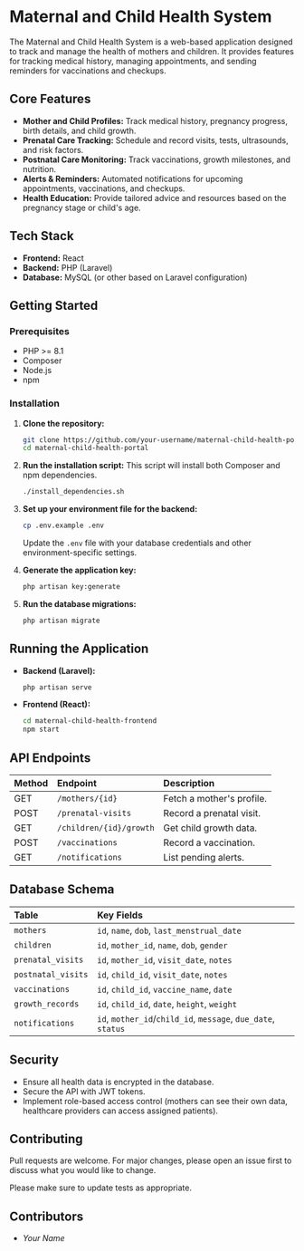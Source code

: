 # Maternal and Child Health System

The Maternal and Child Health System is a web-based application designed to track and manage the health of mothers and children. It provides features for tracking medical history, managing appointments, and sending reminders for vaccinations and checkups.

## Core Features

- **Mother and Child Profiles:** Track medical history, pregnancy progress, birth details, and child growth.
- **Prenatal Care Tracking:** Schedule and record visits, tests, ultrasounds, and risk factors.
- **Postnatal Care Monitoring:** Track vaccinations, growth milestones, and nutrition.
- **Alerts & Reminders:** Automated notifications for upcoming appointments, vaccinations, and checkups.
- **Health Education:** Provide tailored advice and resources based on the pregnancy stage or child's age.

## Tech Stack

- **Frontend:** React
- **Backend:** PHP (Laravel)
- **Database:** MySQL (or other based on Laravel configuration)

## Getting Started

### Prerequisites

- PHP >= 8.1
- Composer
- Node.js
- npm

### Installation

1.  **Clone the repository:**
    ```bash
    git clone https://github.com/your-username/maternal-child-health-portal.git
    cd maternal-child-health-portal
    ```

2.  **Run the installation script:**
    This script will install both Composer and npm dependencies.
    ```bash
    ./install_dependencies.sh
    ```

3.  **Set up your environment file for the backend:**
    ```bash
    cp .env.example .env
    ```
    Update the `.env` file with your database credentials and other environment-specific settings.

4.  **Generate the application key:**
    ```bash
    php artisan key:generate
    ```

5.  **Run the database migrations:**
    ```bash
    php artisan migrate
    ```

## Running the Application

-   **Backend (Laravel):**
    ```bash
    php artisan serve
    ```

-   **Frontend (React):**
    ```bash
    cd maternal-child-health-frontend
    npm start
    ```

## API Endpoints

| Method | Endpoint                      | Description                  |
| :----- | :---------------------------- | :--------------------------- |
| GET    | `/mothers/{id}`               | Fetch a mother's profile.    |
| POST   | `/prenatal-visits`            | Record a prenatal visit.     |
| GET    | `/children/{id}/growth`       | Get child growth data.       |
| POST   | `/vaccinations`               | Record a vaccination.        |
| GET    | `/notifications`              | List pending alerts.         |

## Database Schema

| Table            | Key Fields                                       |
| :--------------- | :----------------------------------------------- |
| `mothers`        | `id`, `name`, `dob`, `last_menstrual_date`         |
| `children`       | `id`, `mother_id`, `name`, `dob`, `gender`         |
| `prenatal_visits`| `id`, `mother_id`, `visit_date`, `notes`           |
| `postnatal_visits`| `id`, `child_id`, `visit_date`, `notes`            |
| `vaccinations`   | `id`, `child_id`, `vaccine_name`, `date`           |
| `growth_records` | `id`, `child_id`, `date`, `height`, `weight`       |
| `notifications`  | `id`, `mother_id`/`child_id`, `message`, `due_date`, `status` |

## Security

-   Ensure all health data is encrypted in the database.
-   Secure the API with JWT tokens.
-   Implement role-based access control (mothers can see their own data, healthcare providers can access assigned patients).

## Contributing

Pull requests are welcome. For major changes, please open an issue first to discuss what you would like to change.

Please make sure to update tests as appropriate.

## Contributors

-   *Your Name*
